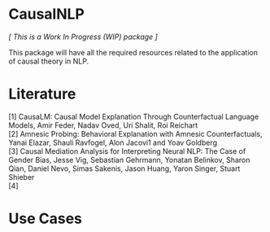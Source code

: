 # CausalNLP

_[ This is a Work In Progress (WIP) package ]_

This package will have all the required resources related to the application of causal theory in NLP.

# Literature

[1] CausaLM: Causal Model Explanation Through Counterfactual Language Models, Amir Feder, Nadav Oved, Uri Shalit, Roi Reichart <br>
[2] Amnesic Probing: Behavioral Explanation with Amnesic Counterfactuals, Yanai Elazar, Shauli Ravfogel, Alon Jacovi1 and Yoav Goldberg <br>
[3] Causal Mediation Analysis for Interpreting Neural NLP: The Case of Gender Bias, Jesse Vig, Sebastian Gehrmann, Yonatan Belinkov, Sharon Qian, Daniel Nevo, Simas Sakenis, Jason Huang, Yaron Singer, Stuart Shieber <br>
[4] 

# Use Cases 
